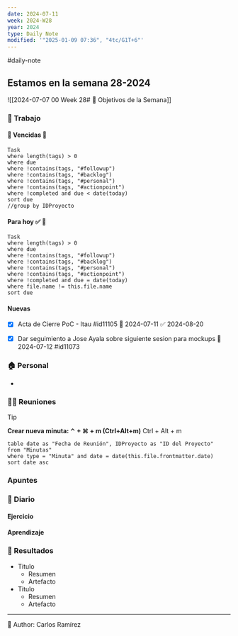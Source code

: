 ```yaml
---
date: 2024-07-11
week: 2024-W28
year: 2024
type: Daily Note
modified: '"2025-01-09 07:36", "4tc/G1T+6"'
---
```

#daily-note
 
## Estamos en la semana 28-2024
![[2024-07-07 00 Week 28# 🥅 Objetivos de la Semana]]

### 👷 Trabajo
#### 🚩 Vencidas 👀 
 ```dataview
Task
where length(tags) > 0
where due
where !contains(tags, "#followup")
where !contains(tags, "#backlog")
where !contains(tags, "#personal")
where !contains(tags, "#actionpoint")
where !completed and due < date(today)
sort due
//group by IDProyecto
 ```
#### Para hoy ✅ 💪
 ```dataview
Task
where length(tags) > 0
where due
where !contains(tags, "#followup")
where !contains(tags, "#backlog")
where !contains(tags, "#personal")
where !contains(tags, "#actionpoint")
where !completed and due = date(today)
where file.name != this.file.name
sort due
 ```
#### Nuevas
- [x] Acta de Cierre PoC - Itau #id11105 📅 2024-07-11 ✅ 2024-08-20
- [x] Dar seguimiento a Jose Ayala sobre siguiente sesion para mockups 📅 2024-07-12  #id11073



### 🏠 Personal
-
### 🧑‍💼 Reuniones

 > [!TIP]
 > **Crear nueva minuta: ⌃ + ⌘ + m (Ctrl+Alt+m)**
 >  Ctrl + Alt + m

 ```dataview
table date as "Fecha de Reunión", IDProyecto as "ID del Proyecto"
from "Minutas"
where type = "Minuta" and date = date(this.file.frontmatter.date)
sort date asc
```

### Apuntes 




### 📘 Diario


#### Ejercicio

#### Aprendizaje

### 🦄 Resultados
- Titulo
	- Resumen
	- Artefacto
- Titulo
	- Resumen
	- Artefacto


---
📝
Author: Carlos Ramírez